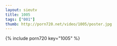 ```yaml
--- 
layout: sieutv
title: 1005
tags: ["001"]
thumb: http://porn720.net/video/1005/poster.jpg
---
```

{% include porn720 key="1005" %} 
